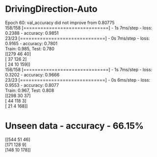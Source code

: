 # DrivingDirection-Auto
Epoch 60: val_accuracy did not improve from 0.80775   <br/>
158/158 [==============================] - 1s 7ms/step - loss: 0.2388 - accuracy: 0.9851  <br/>
23/23 [==============================] - 0s 7ms/step - loss: 0.9165 - accuracy: 0.7801   <br/>
Train: 0.985, Test: 0.780  <br/>
[[279  46  40]    <br/>
 [ 37 126   2]    <br/>
 [ 24  10 159]]   <br/>
158/158 [==============================] - 1s 7ms/step - loss: 0.3202 - accuracy: 0.9666   <br/>
23/23 [==============================] - 0s 6ms/step - loss: 0.9553 - accuracy: 0.8077     <br/>
Train: 0.967, Test: 0.808   <br/>
[[298  30  37]              <br/>
 [ 44 118   3]              <br/>
 [ 21   4 168]]             <br/>  
 
 
 # Unseen data - accuracy - 66.15%
 
 [[544   51   46]   <br/>
 [171   128    9]    <br/>
 [148   10  178]]   <br/>
 
 
 
 
